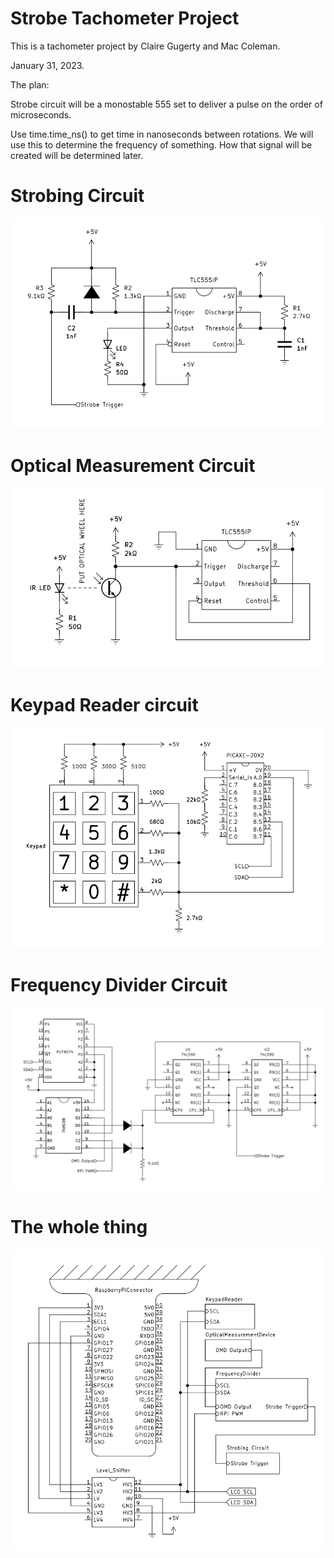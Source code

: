 # Strobe Tachometer Project
This is a tachometer project by Claire Gugerty and Mac Coleman.

January 31, 2023.


The plan:

Strobe circuit will be a monostable 555 set to deliver
a pulse on the order of microseconds.

Use time.time_ns() to get time in nanoseconds between rotations.
We will use this to determine the frequency of something.
How that signal will be created will be determined later.


# Strobing Circuit
![The schematic of the strobing circuit](./SchematicSVGs/StrobingCircuitCleaned.svg)

# Optical Measurement Circuit
![The schematic of the optical measurement circuit](./SchematicSVGs/OpticalMeasurementDeviceCleaned.svg)

# Keypad Reader circuit
![The schematic of the keypad reading circuit](./SchematicSVGs/KeypadReaderCleaned.svg)

# Frequency Divider Circuit
![The schematic of the frequency divider](./SchematicSVGs/FrequencyDividerCleaned.svg)

# The whole thing
![The schematic of the entire device](./SchematicSVGs/TachometerProjectCleaned.svg)
